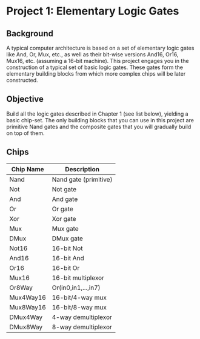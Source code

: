 # Project 1: Elementary Logic Gates

## Background
A typical computer architecture is based on a set of elementary logic gates like And, Or, Mux, etc., as well as their bit-wise versions And16, Or16, Mux16, etc. (assuming a 16-bit machine). This project engages you in the construction of a typical set of basic logic gates. These gates form the elementary building blocks from which more complex chips will be later constructed.
## Objective
Build all the logic gates described in Chapter 1 (see list below), yielding a basic chip-set. The only building blocks that you can use in this project are primitive Nand gates and the composite gates that you will gradually build on top of them.

## Chips
Chip Name | Description
------------ | -------------
Nand | Nand gate (primitive)
Not | Not gate
And | And gate
Or | Or gate
Xor | Xor gate
Mux | Mux gate
DMux | DMux gate
Not16 | 16-bit Not
And16 | 16-bit And
Or16 | 16-bit Or
Mux16 | 16-bit multiplexor
Or8Way | Or(in0,in1,...,in7)
Mux4Way16 | 16-bit/4-way mux
Mux8Way16 | 16-bit/8-way mux
DMux4Way | 4-way demultiplexor
DMux8Way | 8-way demultiplexor
